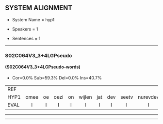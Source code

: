 
## SYSTEM ALIGNMENT

- System Name = hyp1

- Speakers = 1

- Sentences = 1

---

### S02C064V3_3+4LGPseudo

#### (S02C064V3_3+4LGPseudo-words)

- Cor=0.0%	Sub=59.3%	Del=0.0%	Ins=40.7%

|  |  |  |  |  |  |  |  |  |  |  |  |  |  |  |  |  |  |  |  |  |  |  |  |  |  |  |  |  |  |  |  |  |  |  |  |  |  |  |  |  |  |  |  |  |  |  |  |  |  |  |  |  |  |  |  |  |  |  |  |  |  |  |  |  |  |  |  |  |  |  |  |  |  |  |  |  |  |  |  |  |  |
|:--- |:---:|:---:|:---:|:---:|:---:|:---:|:---:|:---:|:---:|:---:|:---:|:---:|:---:|:---:|:---:|:---:|:---:|:---:|:---:|:---:|:---:|:---:|:---:|:---:|:---:|:---:|:---:|:---:|:---:|:---:|:---:|:---:|:---:|:---:|:---:|:---:|:---:|:---:|:---:|:---:|:---:|:---:|:---:|:---:|:---:|:---:|:---:|:---:|:---:|:---:|:---:|:---:|:---:|:---:|:---:|:---:|:---:|:---:|:---:|:---:|:---:|:---:|:---:|:---:|:---:|:---:|:---:|:---:|:---:|:---:|:---:|:---:|:---:|:---:|:---:|:---:|:---:|:---:|:---:|:---:|:---:|
| REF |  |  |  |  |  |  |  |  |  |  |  |  |  |  |  |  |  |  |  |  |  |  |  |  |  |  |  |  |  |  |  |  |  | * | ometuif | toejietsen | oonwijlen | jattesiet | nurudien | stoenydaas | deuveltek | juitonie | gevijdel | sidowaan | spekkeraai | wachteniek | verpierik | nappegreeuw | mantaroen | * | * | schielendaspen | * | crobeklunker | kabbestepen | verwarig | ooiebiekje | fandelig | * | jalekrewen | smoralij | zeekvlachine | kanaroe | toineetlijgen | meitsegrok | kantelogsten | * | ondermind | choporatie | zennebral | ijraspangen | blottenduuf | girdofhaalder | * | tobbermoeit | poentalschouden | * | havedil | verbrakkertje | gerauwejaak | hapeneren |
| HYP1 | omee | oe | oezi | on | wijlen | jat | dev | seetv | nurevdev | done | das | develtek | ja | toni | gevedo | sidean | s | beteral | wahtenniek | zag | perik | nappeg | griew | mantaroon | schele | das | pen | krondekde | ker | in | deste | en | varware | ooe | beke | vande | brief | ja | jalle | krreeuwen | smorale | zek | van | sina | kanaro | tomelegen | mezegroep | kantalo | en | an | andermind | supurati | zene | pral | erasvan | bloten | duuf | seer | doha | der | dobbern | mot | bontachoudene? | gaan | ve | vedel | verbrakartje | 'k | moet | straks | nog | mijn | huiswerk | aanhalen | dus | ik | nog | halpklaae | grouwe | jak | gadenm |
| EVAL | I | I | I | I | I | I | I | I | I | I | I | I | I | I | I | I | I | I | I | I | I | I | I | I | I | I | I | I | I | I | I | I | I | S | S | S | S | S | S | S | S | S | S | S | S | S | S | S | S | S | S | S | S | S | S | S | S | S | S | S | S | S | S | S | S | S | S | S | S | S | S | S | S | S | S | S | S | S | S | S | S |
---

---
